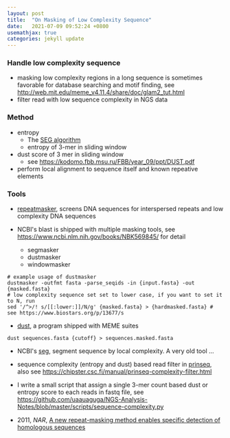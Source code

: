 ```yaml
---
layout: post
title:  "On Masking of Low Complexity Sequence"
date:   2021-07-09 09:52:24 +0800
usemathjax: true
categories: jekyll update
---
```


### Handle low complexity sequence
- masking low complexity regions in a long sequence is sometimes favorable for database searching and motif finding, see <http://web.mit.edu/meme_v4.11.4/share/doc/glam2_tut.html>
- filter read with low sequence complexity in NGS data

### Method
- entropy
  - The [SEG algorithm](https://kodomo.fbb.msu.ru/FBB/year_10/ppt/SEG-93.pdf)
  - entropy of 3-mer in sliding window
- dust score of 3 mer in sliding window
  - see <https://kodomo.fbb.msu.ru/FBB/year_09/ppt/DUST.pdf>
- perform local alignment to sequence itself and known repeative elements
  

### Tools

- [repeatmasker](https://www.repeatmasker.org/), screens DNA sequences for interspersed repeats and low complexity DNA sequences

- NCBI's blast is shipped with multiple masking tools, see <https://www.ncbi.nlm.nih.gov/books/NBK569845/> for detail
  - segmasker
  - dustmasker
  - windowmasker

```{bash}
# example usage of dustmasker
dustmasker -outfmt fasta -parse_seqids -in {input.fasta} -out {masked.fasta}
# low complexity sequence set set to lower case, if you want to set it to N, run
sed '/^>/! s/[[:lower:]]/N/g' {masked.fasta} > {hardmasked.fasta} # see https://www.biostars.org/p/13677/s
```

- [dust](https://meme-suite.org/meme/doc/dust.html), a program shipped with MEME suites

```{bash}
dust sequences.fasta {cutoff} > sequences.masked.fasta
```

- NCBI's [seg](ftp://ftp.ncbi.nih.gov/pub/seg/seg/), segment sequence by local complexity. A very old tool ...

- sequence complexity (entropy and dust) based read filter in [prinseq](http://prinseq.sourceforge.net/), also see <https://chipster.csc.fi/manual/prinseq-complexity-filter.html>

- I write a small script that assign a single 3-mer count based dust or entropy score to each reads in fastq file, see <https://github.com/uaauaguga/NGS-Analysis-Notes/blob/master/scripts/sequence-complexity.py>


- 2011, *NAR*, [A new repeat-masking method enables specific detection of homologous sequences](https://academic.oup.com/nar/article/39/4/e23/1006710)
